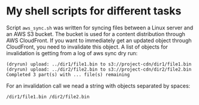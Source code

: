 # My shell scripts for different tasks
Script `aws_sync.sh` was written for syncing files between a Linux server and an AWS S3 bucket.
The bucket is used for a content distribution through AWS CloudFront.
If you want to immediately get an updated object through CloudFront, you need to invalidate this object.
A list of objects for invalidation is getting from a log of aws sync dry run:
```
(dryrun) upload: ../dir1/file1.bin to s3://project-cdn/dir1/file1.bin
(dryrun) upload: ../dir2/file2.bin to s3://project-cdn/dir2/file2.bin
Completed 3 part(s) with ... file(s) remaining
```
For an invalidation call we nead a string with objects separated by spaces:
```
/dir1/file1.bin /dir2/file2.bin
```
